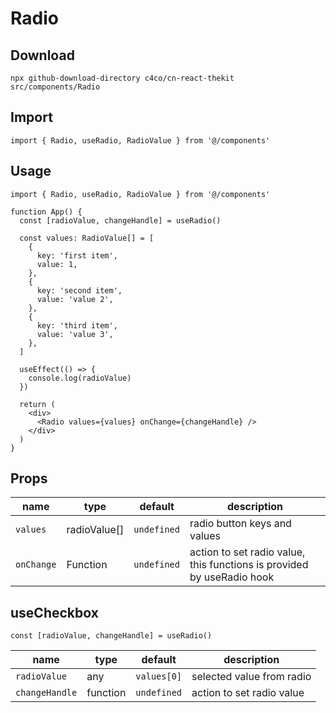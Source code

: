 # Radio

## Download

```
npx github-download-directory c4co/cn-react-thekit src/components/Radio
```

## Import

```tsx
import { Radio, useRadio, RadioValue } from '@/components'
```

## Usage

```tsx
import { Radio, useRadio, RadioValue } from '@/components'

function App() {
  const [radioValue, changeHandle] = useRadio()

  const values: RadioValue[] = [
    {
      key: 'first item',
      value: 1,
    },
    {
      key: 'second item',
      value: 'value 2',
    },
    {
      key: 'third item',
      value: 'value 3',
    },
  ]

  useEffect(() => {
    console.log(radioValue)
  })

  return (
    <div>
      <Radio values={values} onChange={changeHandle} />
    </div>
  )
}
```

## Props

| name       | type         | default     | description                                                            |
| ---------- | ------------ | ----------- | ---------------------------------------------------------------------- |
| `values`   | radioValue[] | `undefined` | radio button keys and values                                           |
| `onChange` | Function     | `undefined` | action to set radio value, this functions is provided by useRadio hook |

## useCheckbox

```tsx
const [radioValue, changeHandle] = useRadio()
```

| name           | type     | default     | description               |
| -------------- | -------- | ----------- | ------------------------- |
| `radioValue`   | any      | `values[0]` | selected value from radio |
| `changeHandle` | function | `undefined` | action to set radio value |
